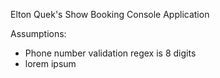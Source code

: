Elton Quek's
Show Booking Console Application

Assumptions:
- Phone number validation regex is 8 digits
- lorem ipsum